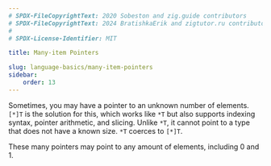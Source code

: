 ```yaml
---
# SPDX-FileCopyrightText: 2020 Sobeston and zig.guide contributors
# SPDX-FileCopyrightText: 2024 BratishkaErik and zigtutor.ru contributors
#
# SPDX-License-Identifier: MIT

title: Many-item Pointers

slug: language-basics/many-item-pointers
sidebar:
    order: 13
---
```


Sometimes, you may have a pointer to an unknown number of elements. `[*]T` is
the solution for this, which works like `*T` but also supports indexing syntax,
pointer arithmetic, and slicing. Unlike `*T`, it cannot point to a type that
does not have a known size. `*T` coerces to `[*]T`.

These many pointers may point to any amount of elements, including 0 and 1.
